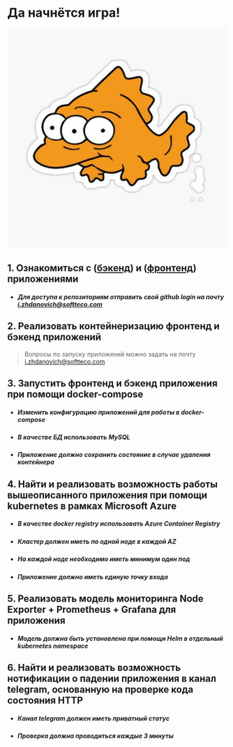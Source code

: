 # Да начнётся игра!

![good_luck](image_3.jpg)

## 1. Ознакомиться с ([бэкенд](https://github.com/TimPervomayskiy/backend_jun_app)) и ([фронтенд](https://github.com/TimPervomayskiy/frontend_jun_app)) приложениями
- ##### Для доступа к репозиториям отправить свой github login на почту i.zhdanovich@softteco.com

## 2. Реализовать контейнеризацию фронтенд и бэкенд приложений
> Вопросы по запуску приложений можно задать на почту i.zhdanovich@softteco.com

## 3. Запустить фронтенд и бэкенд приложения при помощи docker-compose
- ##### Изменить конфигурацию приложений для работы в docker-compose
- ##### В качестве БД использовать MySQL
- ##### Приложение должно сохранить состояние в случае удаления контейнера

## 4. Найти и реализовать возможность работы вышеописанного приложения при помощи kubernetes в рамках Microsoft Azure

- ##### В качестве docker registry использовать Azure Container Registry
- ##### Кластер должен иметь по одной ноде в каждой AZ
- ##### На каждой ноде необходимо иметь минимум один под
- ##### Приложение должно иметь единую точку входа

## 5. Реализовать модель мониторинга Node Exporter + Prometheus + Grafana для приложения

- ##### Модель должна быть установлена при помощи Helm в отдельный kubernetes namespace

## 6. Найти и реализовать возможность нотификации о падении приложения в канал telegram, основанную на проверке кода состояния HTTP

- ##### Канал telegram должен иметь приватный статус
- ##### Проверка должна проводиться каждые 3 минуты
